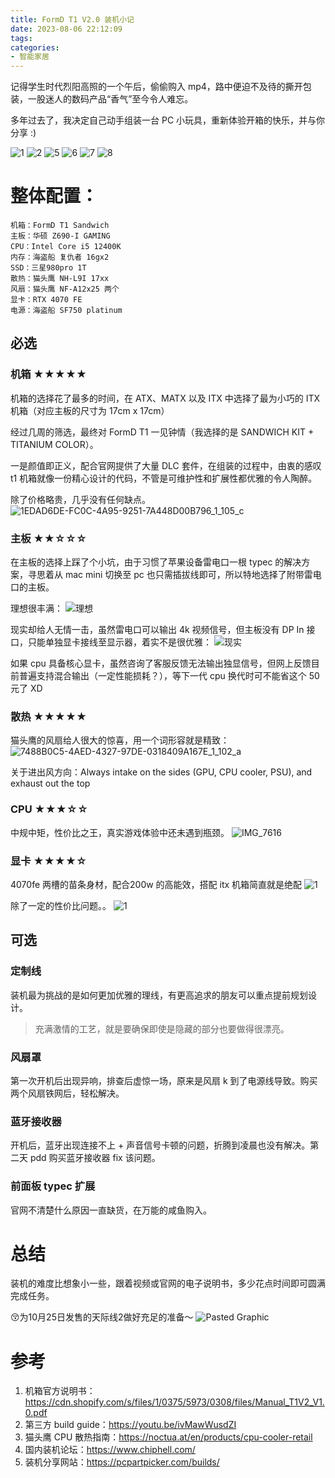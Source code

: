 ```yaml
---
title: FormD T1 V2.0 装机小记
date: 2023-08-06 22:12:09
tags:
categories:
- 智能家居
---
```



记得学生时代烈阳高照的一个午后，偷偷购入 mp4，路中便迫不及待的撕开包装，一股迷人的数码产品“香气”至今令人难忘。

多年过去了，我决定自己动手组装一台 PC 小玩具，重新体验开箱的快乐，并与你分享 :)

<!--more-->

![1](/images/blog/2021-09-04-jvm-note/1.png)
![2](/images/blog/2021-09-04-jvm-note/2.png)
![5](/images/blog/2021-09-04-jvm-note/5.png)
![6](/images/blog/2021-09-04-jvm-note/6.png)
![7](/images/blog/2021-09-04-jvm-note/7.png)
![8](/images/blog/2021-09-04-jvm-note/8.png)


# 整体配置：
```
机箱：FormD T1 Sandwich
主板：华硕 Z690-I GAMING 
CPU：Intel Core i5 12400K
内存：海盗船 复仇者 16gx2
SSD：三星980pro 1T
散热：猫头鹰 NH-L9I 17xx
风扇：猫头鹰 NF-A12x25 两个
显卡：RTX 4070 FE
电源：海盗船 SF750 platinum
```

## 必选
### 机箱 ★★★★★
机箱的选择花了最多的时间，在 ATX、MATX 以及 ITX 中选择了最为小巧的 ITX 机箱（对应主板的尺寸为 17cm x 17cm）

经过几周的筛选，最终对 FormD T1 一见钟情（我选择的是 SANDWICH KIT + TITANIUM COLOR）。

一是颜值即正义，配合官网提供了大量 DLC 套件，在组装的过程中，由衷的感叹 t1 机箱就像一份精心设计的代码，不管是可维护性和扩展性都优雅的令人陶醉。

除了价格略贵，几乎没有任何缺点。
![1EDAD6DE-FC0C-4A95-9251-7A448D00B796_1_105_c](/images/blog/2021-09-04-jvm-note/1EDAD6DE-FC0C-4A95-9251-7A448D00B796_1_105_c.jpeg)


### 主板 ★★☆☆☆
在主板的选择上踩了个小坑，由于习惯了苹果设备雷电口一根 typec 的解决方案，寻思着从 mac mini 切换至 pc 也只需插拔线即可，所以特地选择了附带雷电口的主板。

理想很丰满：
![理想](/images/blog/2021-09-04-jvm-note/%E7%90%86%E6%83%B3.svg)

现实却给人无情一击，虽然雷电口可以输出 4k 视频信号，但主板没有 DP In 接口，只能单独显卡接线至显示器，着实不是很优雅：
![现实](/images/blog/2021-09-04-jvm-note/%E7%8E%B0%E5%AE%9E.svg)

如果 cpu 具备核心显卡，虽然咨询了客服反馈无法输出独显信号，但网上反馈目前普遍支持混合输出（一定性能损耗？），等下一代 cpu 换代时可不能省这个 50 元了 XD

### 散热 ★★★★★
猫头鹰的风扇给人很大的惊喜，用一个词形容就是精致：
![7488B0C5-4AED-4327-97DE-0318409A167E_1_102_a](/images/blog/2021-09-04-jvm-note/7488B0C5-4AED-4327-97DE-0318409A167E_1_102_a.jpeg)

关于进出风方向：Always intake on the sides (GPU, CPU cooler, PSU), and exhaust out the top

### CPU ★★★☆☆
中规中矩，性价比之王，真实游戏体验中还未遇到瓶颈。
![IMG_7616](/images/blog/2021-09-04-jvm-note/IMG_7616.jpeg)

### 显卡 ★★★★☆
4070fe 两槽的苗条身材，配合200w 的高能效，搭配 itx 机箱简直就是绝配
![1](/images/blog/2021-09-04-jvm-note/1-2.png)

除了一定的性价比问题。。
![1](/images/blog/2021-09-04-jvm-note/1-1.png)


## 可选
### 定制线 
装机最为挑战的是如何更加优雅的理线，有更高追求的朋友可以重点提前规划设计。

> 充满激情的工艺，就是要确保即使是隐藏的部分也要做得很漂亮。

### 风扇罩
第一次开机后出现异响，排查后虚惊一场，原来是风扇 k 到了电源线导致。购买两个风扇铁网后，轻松解决。

### 蓝牙接收器
开机后，蓝牙出现连接不上 + 声音信号卡顿的问题，折腾到凌晨也没有解决。第二天 pdd 购买蓝牙接收器 fix 该问题。

### 前面板 typec 扩展 
官网不清楚什么原因一直缺货，在万能的咸鱼购入。

# 总结
装机的难度比想象小一些，跟着视频或官网的电子说明书，多少花点时间即可圆满完成任务。

😚为10月25日发售的天际线2做好充足的准备～
![Pasted Graphic](/images/blog/2021-09-04-jvm-note/Pasted%20Graphic.png)


# 参考

1. 机箱官方说明书：https://cdn.shopify.com/s/files/1/0375/5973/0308/files/Manual_T1V2_V1.0.pdf
2. 第三方 build guide：https://youtu.be/ivMawWusdZI
3. 猫头鹰 CPU 散热指南：https://noctua.at/en/products/cpu-cooler-retail
4. 国内装机论坛：https://www.chiphell.com/
5. 装机分享网站：https://pcpartpicker.com/builds/